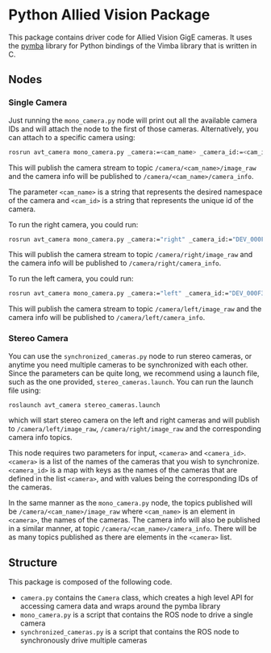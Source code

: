 # Python Allied Vision Package

This package contains driver code for Allied Vision GigE cameras. It uses the [pymba](https://github.com/morefigs/pymba) library for Python bindings of the Vimba library that is written in C.

## Nodes

### Single Camera
Just running the `mono_camera.py` node will print out all the available camera IDs and will attach the node to the first of those cameras. Alternatively, you can attach to a specific camera using:
```bash
rosrun avt_camera mono_camera.py _camera:=<cam_name> _camera_id:=<cam_id>
```
This will publish the camera stream to topic `/camera/<cam_name>/image_raw` and the camera info will be published to `/camera/<cam_name>/camera_info`.

The parameter `<cam_name>` is a string that represents the desired namespace of the camera and `<cam_id>` is a string that represents the unique id of the camera.


To run the right camera, you could run:
```bash
rosrun avt_camera mono_camera.py _camera:="right" _camera_id:="DEV_000F315C1ED5"
```
This will publish the camera stream to topic `/camera/right/image_raw` and the camera info will be published to `/camera/right/camera_info`.

To run the left camera, you could run:
```bash
rosrun avt_camera mono_camera.py _camera:="left" _camera_id:="DEV_000F315C1ED8"
```
This will publish the camera stream to topic `/camera/left/image_raw` and the camera info will be published to `/camera/left/camera_info`.

### Stereo Camera
You can use the `synchronized_cameras.py` node to run stereo cameras, or anytime you need multiple cameras to be synchronized with each other. Since the parameters can be quite long, we recommend
using a launch file, such as the one provided, `stereo_cameras.launch`. You can run the launch file using:
```bash
roslaunch avt_camera stereo_cameras.launch
```
which will start stereo camera on the left and right cameras and will publish to `/camera/left/image_raw`, `/camera/right/image_raw` and the corresponding camera info topics.

This node requires two parameters for input, `<camera>` and `<camera_id>`. `<camera>` is a list of the names of the cameras that you wish to synchronize. `<camera_id>` is a map with keys as the names of the cameras that are defined in the list `<camera>`, and with values being the corresponding IDs of the cameras.

In the same manner as the `mono_camera.py` node, the topics published will be `/camera/<cam_name>/image_raw` where `<cam_name>` is an element in `<camera>`, the names of the cameras. The camera info will also be published in a similar manner, at topic `/camera/<cam_name>/camera_info`. There will be as many topics published as there are elements in the `<camera>` list.

## Structure
This package is composed of the following code.
* `camera.py` contains the `Camera` class, which creates a high level API for accessing camera data and wraps around the pymba library
* `mono_camera.py` is a script that contains the ROS node to drive a single camera
* `synchronized_cameras.py` is a script that contains the ROS node to synchronously drive multiple cameras
